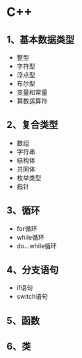 # C++
## 1、基本数据类型
- 整型
- 字符型
- 浮点型
- 布尔型
- 变量和常量
- 算数运算符

## 2、复合类型
- 数组
- 字符串
- 结构体
- 共同体
- 枚举类型
- 指针

## 3、循环
- for循环
- while循环
- do...while循环

## 4、分支语句
- if语句
- switch语句

## 5、函数

## 6、类
